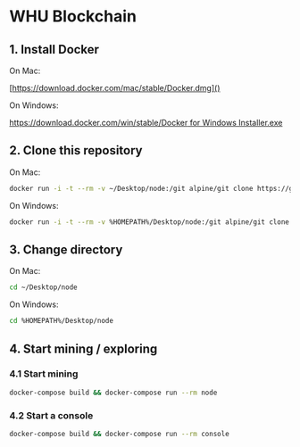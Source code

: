 # WHU Blockchain

## 1. Install Docker

On Mac:

[https://download.docker.com/mac/stable/Docker.dmg]()

On Windows:

[https://download.docker.com/win/stable/Docker for Windows Installer.exe]()

## 2. Clone this repository

On Mac:

```sh
docker run -i -t --rm -v ~/Desktop/node:/git alpine/git clone https://github.com/gorankarlic/lecture-dlt.git
```

On Windows:

```sh
docker run -i -t --rm -v %HOMEPATH%/Desktop/node:/git alpine/git clone https://github.com/gorankarlic/lecture-dlt.git
```

## 3. Change directory

On Mac:

```sh
cd ~/Desktop/node
```

On Windows:

```sh
cd %HOMEPATH%/Desktop/node
```

## 4. Start mining / exploring

### 4.1 Start mining

```sh
docker-compose build && docker-compose run --rm node
```

### 4.2 Start a console

```sh
docker-compose build && docker-compose run --rm console
```

